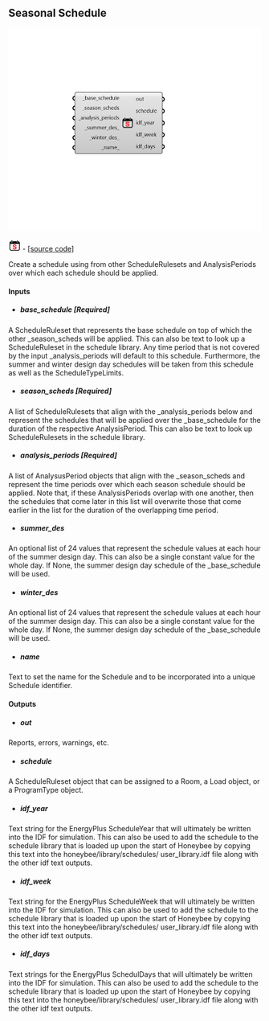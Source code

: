 ## Seasonal Schedule

![](../../images/components/Seasonal_Schedule.png)

![](../../images/icons/Seasonal_Schedule.png) - [[source code]](https://github.com/ladybug-tools/honeybee-grasshopper-energy/blob/master/honeybee_grasshopper_energy/src//HB%20Seasonal%20Schedule.py)


Create a schedule using from other ScheduleRulesets and AnalysisPeriods over which each schedule should be applied. 



#### Inputs
* ##### base_schedule [Required]
A ScheduleRuleset that represents the base schedule on top of which the other _season_scheds will be applied. This can also be text to look up a ScheduleRuleset in the schedule library. Any time period that is not covered by the input _analysis_periods will default to this schedule. Furthermore, the summer and winter design day schedules will be taken from this schedule as well as the ScheduleTypeLimits. 
* ##### season_scheds [Required]
A list of ScheduleRulesets that align with the _analysis_periods below and represent the schedules that will be applied over the _base_schedule for the duration of the respective AnalysisPeriod. This can also be text to look up ScheduleRulesets in the schedule library. 
* ##### analysis_periods [Required]
A list of AnalysusPeriod objects that align with the _season_scheds and represent the time periods over which each season schedule should be applied. Note that, if these AnalysisPeriods overlap with one another, then the schedules that come later in this list will overwrite those that come earlier in the list for the duration of the overlapping time period. 
* ##### summer_des 
An optional list of 24 values that represent the schedule values at each hour of the summer design day. This can also be a single constant value for the whole day. If None, the summer design day schedule of the _base_schedule will be used. 
* ##### winter_des 
An optional list of 24 values that represent the schedule values at each hour of the summer design day. This can also be a single constant value for the whole day. If None, the summer design day schedule of the _base_schedule will be used. 
* ##### name 
Text to set the name for the Schedule and to be incorporated into a unique Schedule identifier. 

#### Outputs
* ##### out
Reports, errors, warnings, etc. 
* ##### schedule
A ScheduleRuleset object that can be assigned to a Room, a Load object, or a ProgramType object. 
* ##### idf_year
Text string for the EnergyPlus ScheduleYear that will ultimately be written into the IDF for simulation. This can also be used to add the schedule to the schedule library that is loaded up upon the start of Honeybee by copying this text into the honeybee/library/schedules/ user_library.idf file along with the other idf text outputs. 
* ##### idf_week
Text string for the EnergyPlus ScheduleWeek that will ultimately be written into the IDF for simulation. This can also be used to add the schedule to the schedule library that is loaded up upon the start of Honeybee by copying this text into the honeybee/library/schedules/ user_library.idf file along with the other idf text outputs. 
* ##### idf_days
Text strings for the EnergyPlus SchedulDays that will ultimately be written into the IDF for simulation. This can also be used to add the schedule to the schedule library that is loaded up upon the start of Honeybee by copying this text into the honeybee/library/schedules/ user_library.idf file along with the other idf text outputs. 